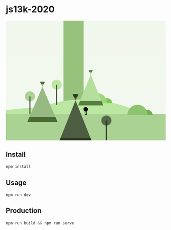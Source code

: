 # js13k-2020

<p align="center">
  <img src="/doc/main.png">
</p>

## Install

```sh
npm install
```

## Usage

```sh
npm run dev
```

## Production

```js
npm run build && npm run serve
```
